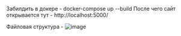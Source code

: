 Забилдить в докере - docker-compose up --build
После чего сайт открывается тут - http://localhost:5000/

Файловая структура -
![image](https://github.com/user-attachments/assets/5a0774c5-9382-4a47-a99f-b765f963c8c2)

